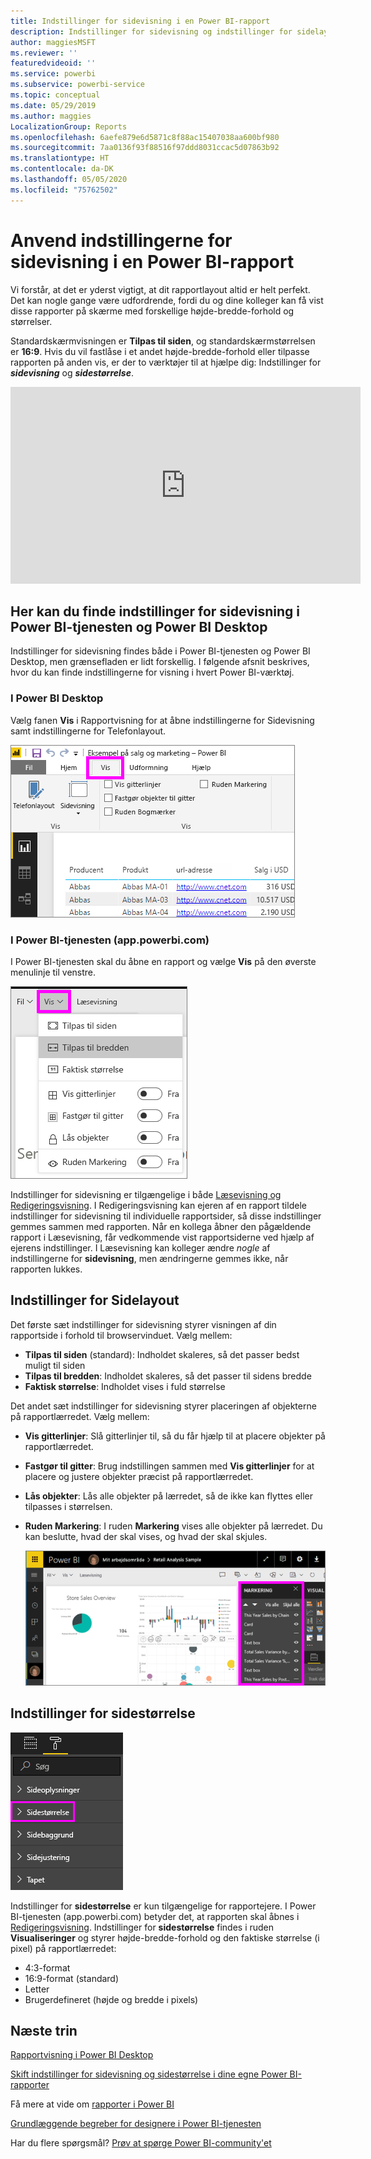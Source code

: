 ```yaml
---
title: Indstillinger for sidevisning i en Power BI-rapport
description: Indstillinger for sidevisning og indstillinger for sidelayout for en rapport
author: maggiesMSFT
ms.reviewer: ''
featuredvideoid: ''
ms.service: powerbi
ms.subservice: powerbi-service
ms.topic: conceptual
ms.date: 05/29/2019
ms.author: maggies
LocalizationGroup: Reports
ms.openlocfilehash: 6aefe879e6d5871c8f88ac15407038aa600bf980
ms.sourcegitcommit: 7aa0136f93f88516f97ddd8031ccac5d07863b92
ms.translationtype: HT
ms.contentlocale: da-DK
ms.lasthandoff: 05/05/2020
ms.locfileid: "75762502"
---
```

# <a name="apply-page-display-settings-in-a-power-bi-report"></a>Anvend indstillingerne for sidevisning i en Power BI-rapport
Vi forstår, at det er yderst vigtigt, at dit rapportlayout altid er helt perfekt. Det kan nogle gange være udfordrende, fordi du og dine kolleger kan få vist disse rapporter på skærme med forskellige højde-bredde-forhold og størrelser. 

Standardskærmvisningen er **Tilpas til siden**, og standardskærmstørrelsen er **16:9**. Hvis du vil fastlåse i et andet højde-bredde-forhold eller tilpasse rapporten på anden vis, er der to værktøjer til at hjælpe dig: Indstillinger for ***sidevisning*** og ***sidestørrelse***.


<iframe width="560" height="315" src="https://www.youtube.com/embed/5tg-OXzxe2g" frameborder="0" allowfullscreen></iframe>


## <a name="where-to-find-page-view-settings-in-the-power-bi-service-and-power-bi-desktop"></a>Her kan du finde indstillinger for sidevisning i Power BI-tjenesten og Power BI Desktop
Indstillinger for sidevisning findes både i Power BI-tjenesten og Power BI Desktop, men grænsefladen er lidt forskellig. I følgende afsnit beskrives, hvor du kan finde indstillingerne for visning i hvert Power BI-værktøj.

### <a name="in-power-bi-desktop"></a>I Power BI Desktop
Vælg fanen **Vis** i Rapportvisning for at åbne indstillingerne for Sidevisning samt indstillingerne for Telefonlayout.

  ![Indstillinger for sidevisning i Desktop](media/power-bi-report-display-settings/power-bi-desktop-view-settings.png)

### <a name="in-the-power-bi-service-apppowerbicom"></a>I Power BI-tjenesten (app.powerbi.com)
I Power BI-tjenesten skal du åbne en rapport og vælge **Vis** på den øverste menulinje til venstre.

![indstillinger for sidevisning i tjenesten](media/power-bi-report-display-settings/power-bi-change-page-view.png)

Indstillinger for sidevisning er tilgængelige i både [Læsevisning og Redigeringsvisning](consumer/end-user-reading-view.md). I Redigeringsvisning kan ejeren af en rapport tildele indstillinger for sidevisning til individuelle rapportsider, så disse indstillinger gemmes sammen med rapporten. Når en kollega åbner den pågældende rapport i Læsevisning, får vedkommende vist rapportsiderne ved hjælp af ejerens indstillinger. I Læsevisning kan kolleger ændre *nogle* af indstillingerne for **sidevisning**, men ændringerne gemmes ikke, når rapporten lukkes.

## <a name="page-view-settings"></a>Indstillinger for Sidelayout
Det første sæt indstillinger for sidevisning styrer visningen af din rapportside i forhold til browservinduet. Vælg mellem:

* **Tilpas til siden** (standard): Indholdet skaleres, så det passer bedst muligt til siden
* **Tilpas til bredden**: Indholdet skaleres, så det passer til sidens bredde
* **Faktisk størrelse**: Indholdet vises i fuld størrelse

Det andet sæt indstillinger for sidevisning styrer placeringen af objekterne på rapportlærredet. Vælg mellem:

* **Vis gitterlinjer**: Slå gitterlinjer til, så du får hjælp til at placere objekter på rapportlærredet.
* **Fastgør til gitter**: Brug indstillingen sammen med **Vis gitterlinjer** for at placere og justere objekter præcist på rapportlærredet. 
* **Lås objekter**: Lås alle objekter på lærredet, så de ikke kan flyttes eller tilpasses i størrelsen.
* **Ruden Markering**: I ruden **Markering** vises alle objekter på lærredet. Du kan beslutte, hvad der skal vises, og hvad der skal skjules.

    ![valgrude](media/power-bi-report-display-settings/power-bi-selection-pane.png)



## <a name="page-size-settings"></a>Indstillinger for sidestørrelse
![skift indstillinger for sidestørrelse](media/power-bi-report-display-settings/power-bi-page-size.png)

Indstillinger for **sidestørrelse** er kun tilgængelige for rapportejere. I Power BI-tjenesten (app.powerbi.com) betyder det, at rapporten skal åbnes i [Redigeringsvisning](consumer/end-user-reading-view.md). Indstillinger for **sidestørrelse** findes i ruden **Visualiseringer** og styrer højde-bredde-forhold og den faktiske størrelse (i pixel) på rapportlærredet:   

* 4:3-format
* 16:9-format (standard)
* Letter
* Brugerdefineret (højde og bredde i pixels)

## <a name="next-steps"></a>Næste trin
[Rapportvisning i Power BI Desktop](desktop-report-view.md)

[Skift indstillinger for sidevisning og sidestørrelse i dine egne Power BI-rapporter](consumer/end-user-report-view.md)

Få mere at vide om [rapporter i Power BI](consumer/end-user-reports.md)

[Grundlæggende begreber for designere i Power BI-tjenesten](service-basic-concepts.md)

Har du flere spørgsmål? [Prøv at spørge Power BI-community'et](https://community.powerbi.com/)

